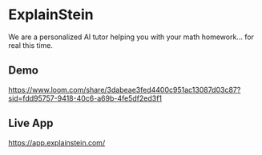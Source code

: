 # ExplainStein
We are a personalized AI tutor helping you with your math homework... for real this time.

## Demo
https://www.loom.com/share/3dabeae3fed4400c951ac13087d03c87?sid=fdd95757-9418-40c6-a69b-4fe5df2ed3f1

## Live App
https://app.explainstein.com/
